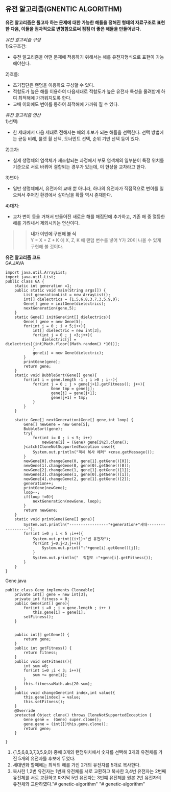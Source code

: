 ## 유전 알고리즘(GNENTIC ALGORITHM)
**유전 알고리즘은 풀고자 하는 문제에 대한 가능한 해들을 정해진 형태의 자료구조로 표현한 다음, 이들을 점차적으로 변형함으로써 점점 더 좋은 해들을 만들어낸다.**    

*유전 알고리즘 구성*  
1)요구조건:   
* 유전 알고리즘을 어떤 문제에 적용하기 위해서는 해를 유전자형식으로 표현이 가능해야한다.

2)흐름:  
* 초기집단은 랜덤을 이용하요 구성할 수 있다.  
* 적합도가 높은 해를 이용하여 다음세대로 적합도가 높은 유전자 특성을 물려받게 하여 최적해에 가까워지도록 한다.
* 교배 이외에도 변이를 통하여 최적해에 가까워 질 수 있다.

*유전 알고리즘 연산*  
1)선택:  
* 한 세대에서 다음 세대로 전해지는 해의 후보가 되는 해들을 선택한다. 선택 방법에는 균등 비례, 룰렛 휠 선택, 토너먼트 선택, 순위 기반 선택 등이 있다.  

2)교차:  
* 실제 생명체의 염색체가 재조합되는 과정에서 부모 염색체의 일부분이 특정 위치를 기준으로 서로 바뀌어 결합되는 경우가 있는데, 이 현상을 교차라고 한다.

3)변이:  
* 일반 생명체에서, 유전자의 교배 뿐 아니라, 하나의 유전자가 직접적으로 변이를 일으켜서 주어진 환경에서 살아남을 확률 역시 존재한다.

4)대치:  
* 교차 변이 등을 거쳐서 만들어진 새로운 해를 해집단에 추가하고, 기존 해 중 열등한 해를 가려내서 제외시키는 연산이다.


>>**내가 이번에 구현해 볼 식**  
Y = X + Z + K 에 X, Z, K 에 랜덤 변수를 넣어 Y가 20이 나올 수 있게 구현해 볼 것이다.


**유전 알고리즘 코드**  
GA.JAVA
```
import java.util.ArrayList;
import java.util.List;
public class GA {
	static int generation =1;
	public static void main(String args[]) {
		List generationList = new ArrayList();
		int[] dielectrics = {1,5,6,8,3,7,3,5,9,0};
		Gene[] gene = initGene(dielectrics);		
		nextGeneration(gene,5);		
	}
	static Gene[] initGene(int[] dielectrics){
		Gene[] gene = new Gene[5];
		for(int i = 0 ; i < 5;i++){
			int[] dielectric = new int[3];
			for(int j = 0 ; j <3;j++){
				dielectric[j] = dielectrics[(int)Math.floor((Math.random() *10))];
			}
			gene[i] = new Gene(dielectric);
		}
		printGene(gene);
		return gene;
	}
	static void BubbleSort(Gene[] gene){
		for(int i = gene.length -1 ; i >0 ; i--){
			for(int j = 0 ; j > gene[j+1].getFitness(); j++){
					Gene tmp = gene[j];
					gene[j] = gene[j+1];
					gene[j+1] = tmp;
			}
		}
	}

	static Gene[] nextGeneration(Gene[] gene,int loop) {
		Gene[] newGene = new Gene[5];
		BubbleSort(gene);
		try{
			for(int i= 0 ; i < 5; i++)
				newGene[i] = (Gene) gene[i%2].clone();
		}catch(CloneNotSupportedException cnse){
			System.out.println("객체 복사 에러" +cnse.getMessage());
		}
		newGene[0].changeGene(0, gene[1].getGene()[0]);
		newGene[1].changeGene(0, gene[0].getGene()[0]);
		newGene[2].changeGene(1, gene[1].getGene()[1]);
		newGene[3].changeGene(1, gene[0].getGene()[1]);
		newGene[4].changeGene(2, gene[1].getGene()[2]);		
		generation++;
		printGene(newGene);
		loop--;
		if(loop !=0){
			nextGeneration(newGene, loop);
		}
		return newGene;
	}
	static void printGene(Gene[] gene){
		System.out.println("-----------------"+generation+"세대------------------");
		for(int i=0 ; i < 5 ;i++){
			System.out.print((i+1)+"번 유전자");
			for(int j=0;j<3;j++){
				System.out.print(":"+gene[i].getGene()[j]);
			}
			System.out.println("  적합도 :"+gene[i].getFitness());
		}
	}
}
```  
Gene.java
```
public class Gene implements Cloneable{
	private int[] gene = new int[3];
	private int fitness = 0;
	public Gene(int[] gene){
		for(int i =0 ; i < gene.length ; i++ )
			this.gene[i] = gene[i];
		setFitness();
	}
	
	
	public int[] getGene() {
		return gene;
	}
	public int getFitness() {
		return fitness;
	}
	public void setFitness(){
		int sum =0;
		for(int i=0 ;i < 3; i++){
			sum += gene[i];
		}
		this.fitness=Math.abs(20-sum);
	}
	public void changeGene(int index,int value){
		this.gene[index] = value;
		this.setFitness();
	}
	@Override
	protected Object clone() throws CloneNotSupportedException {
		Gene gene =  (Gene) super.clone();
		gene.gene = (int[])this.gene.clone();
		return gene;
	}
	
}
```  
1. {1,5,6,8,3,7,3,5,9,0} 중에 3개의 랜덤위치에서 숫자를 선택해 3개의 유전체를 가진 5개의 유전자를 후보에 두었다.
2. 세대변화 할때에는 최적의 해를 가진 2개의 유전자를 5개로 복사한다.
3. 복사한 1,2번 유전자는 1번째 유전체를 서로 교환하고 복사한 3,4번 유전자는 2번째 유전체를 서로 교환하고 마지막 5번 유전자는 3번쨰 유전체를 원본 2번 유전자의 유전체와 교환하였다."# genetic-algorithm" 
"# genetic-algorithm" 
